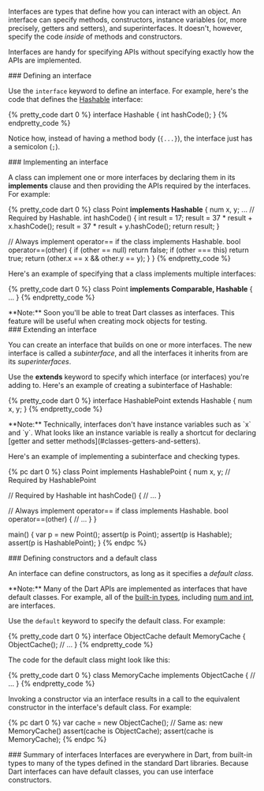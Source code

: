 Interfaces are types that define how you can interact with an object.
An interface can specify methods,
constructors,
instance variables
(or, more precisely, getters and setters),
and superinterfaces.
It doesn't, however, specify the code _inside_ of
methods and constructors.

Interfaces are handy for specifying APIs
without specifying exactly how the APIs are implemented.


<section id="interfaces-defining" markdown="1">
### Defining an interface

Use the `interface` keyword to define an interface.
For example, here's the code that defines the
[Hashable](http://api.dartlang.org/dart_core/Hashable.html) interface:

{% pretty_code dart 0 %}
interface Hashable {
  int hashCode();
}
{% endpretty_code %}

Notice how, instead of having a method body (`{...}`),
the interface just has a semicolon (`;`).
</section>


<section id="interfaces-implementing" markdown="1">
### Implementing an interface

A class can implement one or more interfaces
by declaring them in its **implements** clause
and then providing the APIs required by the interfaces.
For example:

{% pretty_code dart 0 %}
class Point <b>implements Hashable</b> {
  num x, y;
  ...
  // Required by Hashable.
  int hashCode() {
    int result = 17;
    result = 37 * result + x.hashCode();
    result = 37 * result + y.hashCode();
    return result;
  }
  
  // Always implement operator== if the class implements Hashable.
  bool operator==(other) {
    if (other == null) return false;
    if (other === this) return true;
    return (other.x == x && other.y == y);
  }
}
{% endpretty_code %}

Here's an example of
specifying that a class implements multiple interfaces:

{% pretty_code dart 0 %}
class Point <b>implements Comparable, Hashable</b> {
  ...
}
{% endpretty_code %}

<aside class="note" markdown="1">
  **Note:**
  Soon you'll be able to treat Dart classes as interfaces.
  This feature will be useful when creating mock objects for testing.
</aside>

</section>


<section id="interfaces-extending" markdown="1">
### Extending an interface

You can create an interface
that builds on one or more interfaces.
The new interface is called a _subinterface_,
and all the interfaces it inherits from are its _superinterfaces_.

Use the **extends** keyword
to specify which interface (or interfaces) you're adding to.
Here's an example of creating a subinterface of Hashable:

{% pretty_code dart 0 %}
interface HashablePoint extends Hashable {
  num x, y;
}
{% endpretty_code %}

<aside class="note" markdown="1">
  **Note:**
  Technically, interfaces don't have instance variables
  such as `x` and `y`.
  What looks like an instance variable is really a
  shortcut for declaring
  [getter and setter methods](#classes-getters-and-setters).
</aside>

Here's an example of implementing a subinterface
and checking types.

{% pc dart 0 %}
class Point implements HashablePoint {
  num x, y; // Required by HashablePoint

  // Required by Hashable
  int hashCode() {
    // ...
  }

  // Always implement operator== if class implements Hashable.
  bool operator==(other) {
    // ...
  }
}

main() {
  var p = new Point();
  assert(p is Point);
  assert(p is Hashable);
  assert(p is HashablePoint);
}
{% endpc %}
</section>


<section id="interfaces-default-class" markdown="1">
### Defining constructors and a default class

An interface can define constructors,
as long as it specifies a _default class_.

<aside class="note" markdown="1">
  **Note:**
  Many of the Dart APIs are implemented as
  interfaces that have default classes.
  For example, all of the <a href="#built-in-types">built-in types</a>,
  including <a href="#numbers">num and int</a>, are interfaces.
</aside>

Use the `default` keyword to specify
the default class.
For example:

{% pretty_code dart 0 %}
interface ObjectCache default MemoryCache {
  ObjectCache();
  // ...
}
{% endpretty_code %}

The code for the default class might look like this:

{% pretty_code dart 0 %}
class MemoryCache implements ObjectCache {
  // ...
}
{% endpretty_code %}

Invoking a constructor via an interface
results in a call to the equivalent constructor
in the interface's default class.
For example:

{% pc dart 0 %}
var cache = new ObjectCache(); // Same as: new MemoryCache()
assert(cache is ObjectCache);
assert(cache is MemoryCache);
{% endpc %}

</section>


<section id="interfaces-summary" markdown="1">
### Summary of interfaces
Interfaces are everywhere in Dart,
from built-in types to
many of the types defined in the standard Dart libraries.
Because Dart interfaces can have default classes,
you can use interface constructors.
</section>
